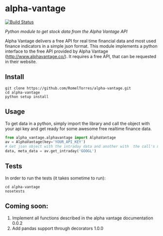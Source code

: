 # alpha-vantage

[![Build Status](https://travis-ci.org/RomelTorres/alpha-vantage.png?branch=0.0.1)](https://travis-ci.org/RomelTorres/alpha-vantage)

*Python module to get stock data from the Alpha Vantage API*

Alpha Vantage delivers a free API for real time financial data and most used finance indicators in a simple json format. This module implements a python interface to the free API provided by Alpha
Vantage (http://www.alphavantage.co/). It requires a free API, that can be requested in their website.

## Install
```shell
git clone https://github.com/RomelTorres/alpha-vantage.git
cd alpha-vantage
python setup install
```

## Usage
To get data in a python, simply import the library and call the object with your api key and get ready for some awesome free realtime finance data.
```python
from alpha_vantage.alphavantage import AlphaVantage
av = AlphaVantage(key='YOUR_API_KEY')
# Get json object with the intraday data and another with  the call's metadata
data, meta_data = av.get_intraday('GOOGL')
```
## Tests

In order to run the tests  (it takes sometime to run):
```shell
cd alpha-vantage
nosetests
```


## Coming soon:

1. Implement all functions described in the alpha vantage documentation 0.0.2
2. Add pandas support through decorators 1.0.0
